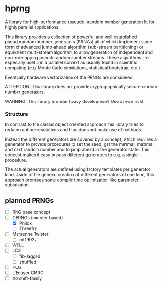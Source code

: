 # hprng
A library for high-performance (pseudo-)random number generation fit for highly parallel applications.

This library provides a collection of powerful and well established pseudorandom number generators (PRNGs) all of which implement some form of advanced jump-ahead algorithm (sub-stream partitioning) or equivalent multi-stream algorithm to allow generation of independent and non-overlapping pseudorandom number streams.
These algorithms are especially useful in a parallel context as usually found in scientific computing (e.g. Monte Carlo simulations, statistical bootstrap, etc.).

Eventually hardware vectorization of the PRNGs are considered.

ATTENTION: This library does not provide cryptographically secure random number generators.

WARNING: This library is under heavy development! Use at own risk!

### Structure
In contrast to the classic object oriented approach this library tries to reduce runtime resolutions and thus does not make use of methods.

Instead the different generators are covered by a concept, which requires a generator to provide procedures to set the seed, get the minimal, maximal and next random number and to jump ahead in the generator state.
This concept makes it easy to pass different generators to e.g. a single procedure.

The actual generators are defined using factory templates per generator kind.
Aside of the generic creation of different generators of one kind, this approach promises some compile time optimization like parameter substitution.

## planned PRNGs
- [ ] RNG base concept
- [ ] CBRNGs (counter based)
  - [x] Philox
  - [ ] Threefry
- [ ] Mersenne Twister
  - [ ] mt19937
- [ ] WELL
- [ ] LCG
  - [ ] fib-lagged
  - [ ] shuffled
- [ ] PCG
- [ ] L'Ecuyer CMRG
- [ ] Xorshift-family
